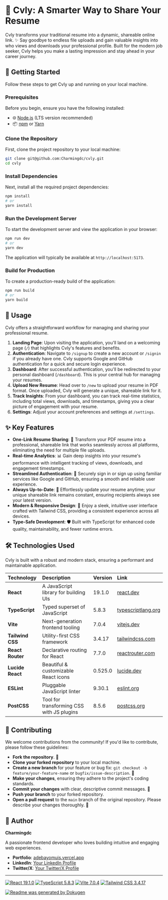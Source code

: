 # 🔗 Cvly: A Smarter Way to Share Your Resume

Cvly transforms your traditional resume into a dynamic, shareable online link. ✨ Say goodbye to endless file uploads and gain valuable insights into who views and downloads your professional profile. Built for the modern job seeker, Cvly helps you make a lasting impression and stay ahead in your career journey.

## 🚀 Getting Started

Follow these steps to get Cvly up and running on your local machine.

### Prerequisites

Before you begin, ensure you have the following installed:

*   🌐 [Node.js](https://nodejs.org/) (LTS version recommended)
*   📦 [npm](https://www.npmjs.com/) or [Yarn](https://yarnpkg.com/)

### Clone the Repository

First, clone the project repository to your local machine:

```bash
git clone git@github.com:Charmingdc/cvly.git
cd cvly
```

### Install Dependencies

Next, install all the required project dependencies:

```bash
npm install
# or
yarn install
```

### Run the Development Server

To start the development server and view the application in your browser:

```bash
npm run dev
# or
yarn dev
```

The application will typically be available at `http://localhost:5173`.

### Build for Production

To create a production-ready build of the application:

```bash
npm run build
# or
yarn build
```

## 🌟 Usage

Cvly offers a straightforward workflow for managing and sharing your professional resume.

1.  **Landing Page**: Upon visiting the application, you'll land on a welcoming page (`/`) that highlights Cvly's features and benefits.
2.  **Authentication**: Navigate to `/signup` to create a new account or `/signin` if you already have one. Cvly supports Google and GitHub authentication for a quick and secure login experience.
3.  **Dashboard**: After successful authentication, you'll be redirected to your personal dashboard (`/dashboard`). This is your central hub for managing your resumes.
4.  **Upload New Resume**: Head over to `/new` to upload your resume in PDF format. Once uploaded, Cvly will generate a unique, shareable link for it.
5.  **Track Insights**: From your dashboard, you can track real-time statistics, including total views, downloads, and timestamps, giving you a clear picture of engagement with your resume.
6.  **Settings**: Adjust your account preferences and settings at `/settings`.

## ✨ Key Features

*   **One-Link Resume Sharing**: 🔗 Transform your PDF resume into a professional, shareable link that works seamlessly across all platforms, eliminating the need for multiple file uploads.
*   **Real-time Analytics**: 📊 Gain deep insights into your resume's performance with intelligent tracking of views, downloads, and engagement timestamps.
*   **Streamlined Authentication**: 🔑 Securely sign in or sign up using familiar services like Google and GitHub, ensuring a smooth and reliable user experience.
*   **Always Up-to-Date**: 🔄 Effortlessly update your resume anytime; your unique shareable link remains constant, ensuring recipients always see your latest version.
*   **Modern & Responsive Design**: 📱 Enjoy a sleek, intuitive user interface crafted with Tailwind CSS, providing a consistent experience across all devices.
*   **Type-Safe Development**: 🛡️ Built with TypeScript for enhanced code quality, maintainability, and fewer runtime errors.

## 🛠️ Technologies Used

Cvly is built with a robust and modern stack, ensuring a performant and maintainable application.

| Technology      | Description                                | Version | Link                                                 |
| :-------------- | :----------------------------------------- | :------ | :--------------------------------------------------- |
| **React**       | A JavaScript library for building UIs      | 19.1.0  | [react.dev](https://react.dev/)                      |
| **TypeScript**  | Typed superset of JavaScript               | 5.8.3   | [typescriptlang.org](https://www.typescriptlang.org/) |
| **Vite**        | Next-generation frontend tooling           | 7.0.4   | [vitejs.dev](https://vitejs.dev/)                    |
| **Tailwind CSS**| Utility-first CSS framework                | 3.4.17  | [tailwindcss.com](https://tailwindcss.com/)          |
| **React Router**| Declarative routing for React              | 7.7.0   | [reactrouter.com](https://reactrouter.com/)          |
| **Lucide React**| Beautiful & customizable React icons       | 0.525.0 | [lucide.dev](https://lucide.dev/)                    |
| **ESLint**      | Pluggable JavaScript linter                | 9.30.1  | [eslint.org](https://eslint.org/)                    |
| **PostCSS**     | Tool for transforming CSS with JS plugins  | 8.5.6   | [postcss.org](https://postcss.org/)                  |

## 🌱 Contributing

We welcome contributions from the community! If you'd like to contribute, please follow these guidelines:

*   **Fork the repository**. 🍴
*   **Clone your forked repository** to your local machine.
*   **Create a new branch** for your feature or bug fix: `git checkout -b feature/your-feature-name` or `bugfix/issue-description`. 🐞
*   **Make your changes**, ensuring they adhere to the project's coding standards.
*   **Commit your changes** with clear, descriptive commit messages. 📝
*   **Push your branch** to your forked repository.
*   **Open a pull request** to the `main` branch of the original repository. Please describe your changes thoroughly. 🤝

## 👤 Author

**Charmingdc**

A passionate frontend developer who loves building intuitive and engaging web experiences.

*   **Portfolio**: [adebayomuis.vercel.app](https://adebayomuis.vercel.app)
*   **LinkedIn**: [Your LinkedIn Profile](https://linkedin.com/in/yourusername)
*   **Twitter/X**: [Your Twitter/X Profile](https://twitter.com/yourusername)

---

[![React 19.1.0](https://img.shields.io/badge/React-19.1.0-blue?style=flat&logo=react)](https://react.dev/)
[![TypeScript 5.8.3](https://img.shields.io/badge/TypeScript-5.8.3-3178C6?style=flat&logo=typescript&logoColor=white)](https://www.typescriptlang.org/)
[![Vite 7.0.4](https://img.shields.io/badge/Vite-7.0.4-orange?style=flat&logo=vite&logoColor=white)](https://vitejs.dev/)
[![Tailwind CSS 3.4.17](https://img.shields.io/badge/Tailwind_CSS-3.4.17-06B6D4?style=flat&logo=tailwindcss&logoColor=white)](https://tailwindcss.com/)

[![Readme was generated by Dokugen](https://img.shields.io/badge/Readme%20was%20generated%20by-Dokugen-brightgreen)](https://www.npmjs.com/package/dokugen)